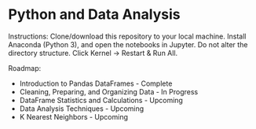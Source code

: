 # Python and Data Analysis

Instructions: Clone/download this repository to your local machine. Install Anaconda (Python 3), and open the notebooks in Jupyter. Do not alter the directory structure. Click Kernel -> Restart & Run All.

Roadmap:
* Introduction to Pandas DataFrames - Complete
* Cleaning, Preparing, and Organizing Data - In Progress
* DataFrame Statistics and Calculations - Upcoming
* Data Analysis Techniques - Upcoming
* K Nearest Neighbors - Upcoming
